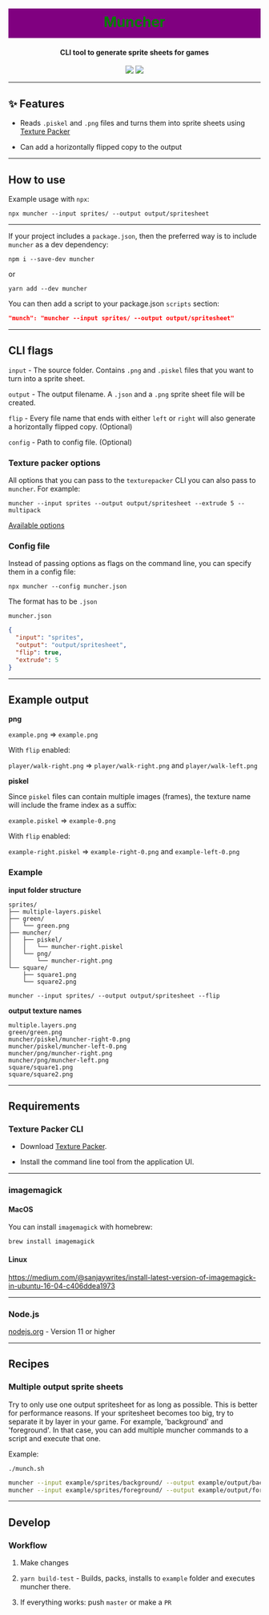 <h1 align="center" style="background-color: purple; color:green; padding: 10px 0 15px 0">
  Muncher
</h1>
<h4 align="center">
  CLI tool to generate sprite sheets for games
</h4>
<div align="center">
  <img src="https://badgen.net/npm/v/muncher?icon=npm" />
  <!-- <img src="https://badgen.net/npm/dw/muncher?icon=npm" /> -->
  <img src="https://badgen.net/github/last-commit/sajmoni/muncher?icon=github" />
</div>

---

## :sparkles: Features

- Reads `.piskel` and `.png` files and turns them into sprite sheets using [Texture Packer](https://www.codeandweb.com/texturepacker)

- Can add a horizontally flipped copy to the output

---

## How to use

Example usage with `npx`:

```shell
npx muncher --input sprites/ --output output/spritesheet
```

---

If your project includes a `package.json`, then the preferred way is to include `muncher` as a dev dependency:

```shell
npm i --save-dev muncher
```

or

```shell
yarn add --dev muncher
```

You can then add a script to your package.json `scripts` section:

```json
"munch": "muncher --input sprites/ --output output/spritesheet"
```

---

## CLI flags

`input` - The source folder. Contains `.png` and `.piskel` files that you want to turn into a sprite sheet.

`output` - The output filename. A `.json` and a `.png` sprite sheet file will be created.

`flip` - Every file name that ends with either `left` or `right` will also generate a horizontally flipped copy. (Optional)

`config` - Path to config file. (Optional)

### Texture packer options

All options that you can pass to the `texturepacker` CLI you can also pass to `muncher`. For example:

```shell
muncher --input sprites --output output/spritesheet --extrude 5 --multipack
```

[Available options](https://www.codeandweb.com/texturepacker/documentation/texture-settings)

### Config file

Instead of passing options as flags on the command line, you can specify them in a config file:

```shell
npx muncher --config muncher.json
```

The format has to be `.json`

`muncher.json`

```json
{
  "input": "sprites",
  "output": "output/spritesheet",
  "flip": true,
  "extrude": 5
}
```

---

## Example output

**png**

`example.png` => `example.png`

With `flip` enabled:

`player/walk-right.png` => `player/walk-right.png` and `player/walk-left.png`

**piskel**

Since `piskel` files can contain multiple images (frames), the texture name will include the frame index as a suffix:

`example.piskel` => `example-0.png`

With `flip` enabled:

`example-right.piskel` => `example-right-0.png` and `example-left-0.png`

### Example

**input folder structure**

```
sprites/
├── multiple-layers.piskel
├── green/
│   └── green.png
├── muncher/
│   ├── piskel/
│   │   └── muncher-right.piskel
│   └── png/
│       └── muncher-right.png
└── square/
    ├── square1.png
    └── square2.png
```

```shell
muncher --input sprites/ --output output/spritesheet --flip
```

**output texture names**

```
multiple.layers.png
green/green.png
muncher/piskel/muncher-right-0.png
muncher/piskel/muncher-left-0.png
muncher/png/muncher-right.png
muncher/png/muncher-left.png
square/square1.png
square/square2.png
```

---

## Requirements

### **Texture Packer CLI**

- Download [Texture Packer](https://www.codeandweb.com/texturepacker).

- Install the command line tool from the application UI.

---

### **imagemagick**

#### MacOS

You can install `imagemagick` with homebrew:

`brew install imagemagick`

#### Linux

https://medium.com/@sanjaywrites/install-latest-version-of-imagemagick-in-ubuntu-16-04-c406ddea1973

---

### **Node.js**

[nodejs.org](https://nodejs.org/) - Version 11 or higher

---

## Recipes

### Multiple output sprite sheets

Try to only use one output spritesheet for as long as possible. This is better for performance reasons. If your spritesheet becomes too big, try to separate it by layer in your game. For example, 'background' and 'foreground'. In that case, you can add multiple muncher commands to a script and execute that one.

Example:

`./munch.sh`

```sh
muncher --input example/sprites/background/ --output example/output/background
muncher --input example/sprites/foreground/ --output example/output/foreground
```

---

## Develop

### Workflow

1. Make changes

2. `yarn build-test` - Builds, packs, installs to `example` folder and executes muncher there.

3. If everything works: push `master` or make a `PR`
